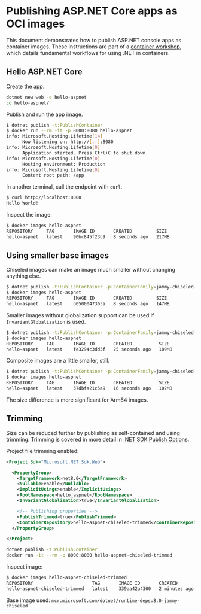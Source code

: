 # Publishing ASP.NET Core apps as OCI images

This document demonstrates how to publish ASP.NET console apps as container images. These instructions are part of a [container workshop](README.md), which details fundamental workflows for using .NET in containers.

## Hello ASP.NET Core

Create the app.

```bash
dotnet new web -o hello-aspnet
cd hello-aspnet/
```

Publish and run the app image.

```bash
$ dotnet publish -t:PublishContainer
$ docker run --rm -it -p 8000:8080 hello-aspnet
info: Microsoft.Hosting.Lifetime[14]
      Now listening on: http://[::]:8080
info: Microsoft.Hosting.Lifetime[0]
      Application started. Press Ctrl+C to shut down.
info: Microsoft.Hosting.Lifetime[0]
      Hosting environment: Production
info: Microsoft.Hosting.Lifetime[0]
      Content root path: /app
```

In another terminal, call the endpoint with `curl`.

```bash
$ curl http://localhost:8000
Hello World!
```

Inspect the image.

```bash
$ docker images hello-aspnet
REPOSITORY     TAG       IMAGE ID       CREATED         SIZE
hello-aspnet   latest    90bc845f23c9   8 seconds ago   217MB
```

## Using smaller base images

Chiseled images can make an image much smaller without changing anything else.

```bash
$ dotnet publish -t:PublishContainer -p:ContainerFamily=jammy-chiseled-extra
$ docker images hello-aspnet
REPOSITORY     TAG       IMAGE ID       CREATED         SIZE
hello-aspnet   latest    b0500047363a   8 seconds ago   147MB
```

Smaller images without globalization support can be used if `InvariantGlobalization` is used.

```bash
$ dotnet publish -t:PublishContainer -p:ContainerFamily=jammy-chiseled -p:InvariantGlobalization=true
$ docker images hello-aspnet
REPOSITORY     TAG       IMAGE ID       CREATED          SIZE
hello-aspnet   latest    fe3294c3dd3f   25 seconds ago   109MB
```

Composite images are a little smaller, still.

```bash
$ dotnet publish -t:PublishContainer -p:ContainerFamily=jammy-chiseled-composite -p:InvariantGlobalization=true
$ docker images hello-aspnet
REPOSITORY     TAG       IMAGE ID       CREATED          SIZE
hello-aspnet   latest    37dbfa21c5a9   16 seconds ago   102MB
```

The size difference is more significant for Arm64 images.

## Trimming

Size can be reduced further by publishing as self-contained and using trimming. Trimming is covered in more detail in [.NET SDK Publish Options](./publish-options.md).

Project file trimming enabled:

```xml
<Project Sdk="Microsoft.NET.Sdk.Web">

  <PropertyGroup>
    <TargetFramework>net8.0</TargetFramework>
    <Nullable>enable</Nullable>
    <ImplicitUsings>enable</ImplicitUsings>
    <RootNamespace>hello_aspnet</RootNamespace>
    <InvariantGlobalization>true</InvariantGlobalization>

    <!-- Publishing properties -->
    <PublishTrimmed>true</PublishTrimmed>
    <ContainerRepository>hello-aspnet-chiseled-trimmed</ContainerRepository>
  </PropertyGroup>

</Project>
```

```bash
dotnet publish -t:PublishContainer
docker run -it --rm -p 8000:8080 hello-aspnet-chiseled-trimmed
```

Inspect image:

```bash
$ docker images hello-aspnet-chiseled-trimmed
REPOSITORY                      TAG       IMAGE ID       CREATED         SIZE
hello-aspnet-chiseled-trimmed   latest    339aa42a4300   2 minutes ago   39.9MB
```

Base image used: `mcr.microsoft.com/dotnet/runtime-deps:8.0-jammy-chiseled`
